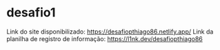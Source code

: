 # desafio1
Link do site disponibilizado: https://desafiopthiago86.netlify.app/
Link da planilha de registro de informação: https://l1nk.dev/desafiopthiago86
